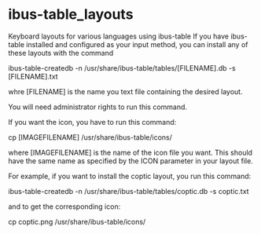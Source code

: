 # ibus-table_layouts
Keyboard layouts for various languages using ibus-table
If you have ibus-table installed and configured as your input method, you can install any of these layouts with the command

ibus-table-createdb -n /usr/share/ibus-table/tables/[FILENAME].db -s [FILENAME].txt

whre [FILENAME] is the name you text file containing the desired layout. 

You will need administrator rights to run this command.

If you want the icon, you have to run this command:

cp [IMAGEFILENAME] /usr/share/ibus-table/icons/

where [IMAGEFILENAME] is the name of the icon file you want. This should have the same name as specified by the ICON parameter in your layout file.


For example, if you want to install the coptic layout, you run this command: 

ibus-table-createdb -n /usr/share/ibus-table/tables/coptic.db -s coptic.txt

and to get the corresponding icon:

cp coptic.png /usr/share/ibus-table/icons/
